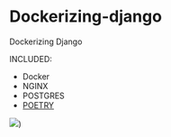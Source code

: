 # Dockerizing-django

Dockerizing Django

INCLUDED:

- Docker
- NGINX
- POSTGRES
- [POETRY](https://python-poetry.org/docs/)

![](https://res.cloudinary.com/dazyxzm1e/image/upload/v1620906626/dockerize-django-app_rhzd3i.png))
